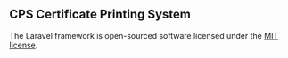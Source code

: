 ## CPS Certificate Printing System
 

The Laravel framework is open-sourced software licensed under the [MIT license](https://opensource.org/licenses/MIT).
